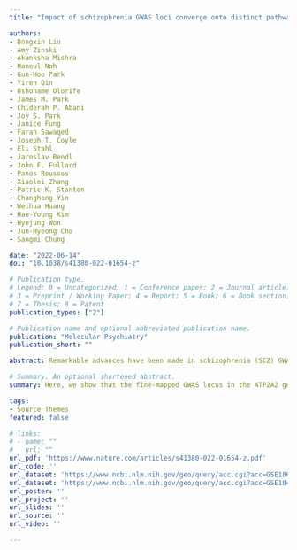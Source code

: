 ```yaml
---
title: "Impact of schizophrenia GWAS loci converge onto distinct pathways in cortical interneurons vs glutamatergic neurons during development"

authors:
- Dongxin Liu
- Amy Zinski
- Akanksha Mishra
- Haneul Noh
- Gun-Hoo Park
- Yiren Qin
- Oshoname Olorife
- James M. Park
- Chiderah P. Abani
- Joy S. Park
- Janice Fung
- Farah Sawaqed
- Joseph T. Coyle
- Eli Stahl
- Jaroslav Bendl
- John F. Fullard
- Panos Roussos
- Xiaolei Zhang
- Patric K. Stanton
- Changhong Yin
- Weihua Huang
- Hae-Young Kim
- Hyejung Won
- Jun-Hyeong Cho
- Sangmi Chung 

date: "2022-06-14"
doi: "10.1038/s41380-022-01654-z"

# Publication type.
# Legend: 0 = Uncategorized; 1 = Conference paper; 2 = Journal article;
# 3 = Preprint / Working Paper; 4 = Report; 5 = Book; 6 = Book section;
# 7 = Thesis; 8 = Patent
publication_types: ["2"]

# Publication name and optional abbreviated publication name.
publication: "Molecular Psychiatry"
publication_short: ""

abstract: Remarkable advances have been made in schizophrenia (SCZ) GWAS, but gleaning biological insight from these loci is challenging. Genetic influences on gene expression (e.g., eQTLs) are cell type-specific, but most studies that attempt to clarify GWAS loci's influence on gene expression have employed tissues with mixed cell compositions that can obscure cell-specific effects. Furthermore, enriched SCZ heritability in the fetal brain underscores the need to study the impact of SCZ risk loci in specific developing neurons. MGE-derived cortical interneurons (cINs) are consistently affected in SCZ brains and show enriched SCZ heritability in human fetal brains. We identified SCZ GWAS risk genes that are dysregulated in iPSC-derived homogeneous populations of developing SCZ cINs. These SCZ GWAS loci differential expression (DE) genes converge on the PKC pathway. Their disruption results in PKC hyperactivity in developing cINs, leading to arborization deficits. We show that the fine-mapped GWAS locus in the ATP2A2 gene of the PKC pathway harbors enhancer marks by ATACseq and ChIPseq, and regulates ATP2A2 expression. We also generated developing glutamatergic neurons (GNs), another population with enriched SCZ heritability, and confirmed their functionality after transplantation into the mouse brain. Then, we identified SCZ GWAS risk genes that are dysregulated in developing SCZ GNs. GN-specific SCZ GWAS loci DE genes converge on the ion transporter pathway, distinct from those for cINs. Disruption of the pathway gene CACNA1D resulted in deficits of Ca2+ currents in developing GNs, suggesting compromised neuronal function by GWAS loci pathway deficits during development. This study allows us to identify cell type-specific and developmental stage-specific mechanisms of SCZ risk gene function, and may aid in identifying mechanism-based novel therapeutic targets.

# Summary. An optional shortened abstract.
summary: Here, we show that the fine-mapped GWAS locus in the ATP2A2 gene of the PKC pathway harbors enhancer marks by ATACseq and ChIPseq, and regulates ATP2A2 expression.

tags:
- Source Themes
featured: false

# links:
# - name: ""
#   url: ""
url_pdf: 'https://www.nature.com/articles/s41380-022-01654-z.pdf'
url_code: ''
url_dataset: 'https://www.ncbi.nlm.nih.gov/geo/query/acc.cgi?acc=GSE186738'
url_dataset: 'https://www.ncbi.nlm.nih.gov/geo/query/acc.cgi?acc=GSE184165'
url_poster: ''
url_project: ''
url_slides: ''
url_source: ''
url_video: ''

---
```

